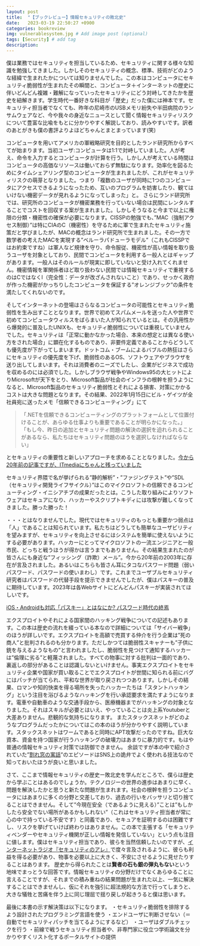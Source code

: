 ```yaml
---
layout: post
title:  "【ブックレビュー】情報セキュリティの敗北史"
date:   2023-03-19 22:50:27 +0900
categories: bookreview
img: vulnerablesystem.jpg # Add image post (optional)
tags: [Security] # add tag
description: 
---
```


僕は業務ではセキュリティを担当しているため、セキュリティに関する様々な知識を勉強してきました。しかしそのセキュリティの概念、標準、技術がどのような経緯で生まれたかについては知りませんでした。この本はコンピュータにセキュリティ脆弱性が生まれたその瞬間と、コンピュータ＋インターネットの歴史に伴いどんどん複雑・難解になっていったセキュリティにどう対峙してきたかを歴史を紐解きます。学生時代一番好きな科目が「歴史」だった僕には神本です。セキュリティ担当者でなくても、昨年の尼崎市のUSBメモリ紛失や半田病院のランサムウェアなど、今や我々の身近なニュースとして聞く情報セキュリティリスクについて豊富な比喩をもとに分かりやすく解説しており、読みやすいです。訳者のあとがきも僕の書評よりよほどちゃんとまとまっています(笑)

コンピュータを用いてアメリカの軍戦略研究を目的としたランド研究所からすべてが始まります。当初ユーザ:コンピュータは1:1で対峙していました。人が考え、命令を入力するとコンピュータが計算を行う。しかし人が考えている時間はコンピュータの高価なリソースは働いておらず無駄になります。効率化を図るためにタイムシェアリング型のコンピュータが生まれましたが、これがセキュリティリスクの萌芽となりました。つまり「複数のユーザが同時に1つのコンピュータにアクセスできるようになったため、互いのプログラムを妨害したり、観てはいけない機密データが見れるようになってしまった」と。
さらにランド研究所では、研究所のコンピュータが機密業務を行っていない場合は民間にレンタルすることでコストを回収する案が生まれました。しかしそうなると今まで以上に権限の分類・機密性の確保が必要になります。CISSPの勉強でも、”MAC（強制アクセス制御）”は特にCIAのC（機密性）を守るために軍で生まれたセキュリティ施策だと学びましたが、MACの概念はランド研究所で生まれました。その一方で数学者の考えたMACを実現する”ベルーラパドューラモデル”（これもCISSPではお約束ですね）は軍人など規律を守り、命令服従、機密性が高い情報を取り扱うユーザを対象としており、民間でコンピュータを利用する一般人とはギャップがあります。一般人はそのルールが現実に即していないと受け入れてくれません。機密情報を軍関係者ほど取り扱わない民間では情報セキュリティで重視するのはCではなくI（完全性：データが改ざんされないこと）であり、せっかく政府が作った機密がかっちりしたコンピュータを保証する”オレンジブック”の条件を満たしてくれないのです。

そしてインターネットの登場はさらなるコンピュータの可能性とセキュリティ脆弱性を生み出すこととなります。世界で初めてスパムメールを送った人や世界で初めてコンピュータウィルスをばらまいた人が知られているとは。その汎用性から爆発的に普及したUNIXも、セキュリティ脆弱性については重視していませんでした。セキュリティは「正常に動かなかった場合、本来の想定とは異なる使い方をされた場合」に顕在化するものであり、非要件定義であることからどうしても優先度が下がってしまいます。ドットコム・ブームによるバブルの熱狂はさらにセキュリティの優先度を下げ、脆弱性のあるOS、ソフトウェアやブラウザを送り出してしまいます。それは消費者のニーズでしたし、企業がビジネスで成功を収めるのには必須でした。しかしブラウザ戦争やWindows95の大ヒットによりMicrosoftが天下をとり、Microsoft製品が社会のインフラの根幹を担うようになると、Microsoft製品のセキュリティ脆弱性とそれによる損害、対策にかかるコストは大きな問題となります。その結果、2022年1月15日にビル・ゲイツが全社員宛に送ったメモ「信頼できるコンピューティング」にて

> 「.NETを信頼できるコンピューティングのプラットフォームとして位置付けることが、あらゆる仕事よりも重要であることが明らかになった。」
> 「もし今、昨日の追加とセキュリティ問題の解決の選択を迫れられることがあるなら、私たちはセキュリティ問題のほうを選択しなければならない」

とセキュリティの重要性と新しいアプローチを求めることとなりました。[今から20年前の記事ですが、ITmediaにちゃんと残っていました](https://atmarkit.itmedia.co.jp/fwin2k/insiderseye/20020416securityact/securityact_01.html)

セキュリティ界隈で名が挙げられる”静的解析”・”ファジングテスト”や”SDL（セキュリティ開発ライフサイクル）”はこのマイクロソフトの信頼できるコンピューティング・イニシアチブの成果だったとは。こうした取り組みによりソフトウェアはセキュアになり、ハッカーやスクリプトキディには攻撃が難しくなってきました。勝った勝った！

・・・とはなりませんでした。現代ではセキュリティのもっとも重要かつ弱点は「人」であることは知られています。私たちはどうしても簡単なユーザビリティを望みますが、セキュリティを向上させるにはシステムを簡単に使えないようにする必要があります。ハッカーにとってマイクロソフトの一流エンジニアと一般市民、どっちと戦うほうが得かは言うまでもありません。その結果生まれたのが皆さんにも身近な”フィッシング（詐欺）メール”。今から20年前の2003年に存在が言及されました。あるいはこちらも皆さん耳にタコなパスワード問題（弱いパスワード、パスワードの使いまわし）です。これまでユーザブルセキュリティ研究者はパスワードの代替手段を提示できませんでしたが、僕はパスキーの普及に期待しています。2023年は各Webサイトにどんどんパスキーが実装されてほしいです。

[iOS・Androidも対応「パスキー」とはなにか? パスワード時代の終焉](https://www.watch.impress.co.jp/docs/topic/1457233.html)

エクスプロイトやそれによる国家間のハッキング戦争についての記述もあります。この本は歴史の流れを綴っている本なので詳細については「サイバー戦争」のほうが詳しいです。エクスプロイトを高額で売買する仲介を行う企業は”死の商人”と批判されるのも分かります。ただしかつては脆弱性スキャナーも”子供に銃を与えるようなもの”と言われましたし、脆弱性を見つけて通知するハッカーは”倫理に劣る”と軽蔑されました。すべての物事に対する批判は一面的であり、裏返しの部分があることは認識しないといけません。事実エクスプロイトをセキュリティ企業や国家が買い取ることでエクスプロイトが世間に知られる前にバグにはパッチが当てられ、平和な世界が取り戻されつつあります。しかしその結果、ロマンや知的快楽を得る場所を失ったハッカーたちは「スタントハッキング」という注目を浴びるようなハッキングを行い承認要求を満たすようになります。電車や自動車のような交通手段から、医療機器までがハッキングの対象となりました。それはスキルが必要とはいえ、やっていることは炎上系Youtuberと大差ありません。悲観的な気持ちになります。
またスタックスネットがどのようなプログラムだったかについてはこの本のほうが分かりやすく説明しています。スタックスネットはワームであると同時にAPT攻撃だったのですね。巨大な資本、資金を持つ国家が行うハッキングの破壊力はあまりに暴力的です。もはや普通の情報セキュリティ対策では防御できません。
余談ですが本の中で紹介されていた”[割れ窓の寓話](https://ja.wikipedia.org/wiki/%E5%89%B2%E3%82%8C%E7%AA%93%E3%81%AE%E5%AF%93%E8%A9%B1)”のエピソードはSNS上の詭弁でよく使われる技法なので知っておいたほうが良いと思いました。

さて、ここまで情報セキュリティの歴史ー敗北史を学んだところで、僕らは歴史から学ぶことはあるのでしょうか。テクノロジーの世界の進歩はあまりに早く、問題を解決したかと思うと新たな問題が生まれます。社会の根幹を担うコンピュータにはあまりに多くの分野と交差しており、過去の行いをバッサリと切り捨てることはできません。そして”今現在安全（であるように見える）”ことは”もしかしたら安全でない場所があるかもしれない”（これはセキュリティ担当者が常に心の中で持っている不安です）と同義であり、セキュアを証明するのは困難ですし、リスクを挙げていけば終わりはありません。この本で主張する「セキュリティベンダーやセキュリティ機関が正しい情報を発信していない」という点も注目に値します。僕はセキュリティ担当であり、彼らを当然信頼したいのですが、[インターネットラジオ『セキュリティのアレ』](https://www.tsujileaks.com/)で度々言及されるように、彼らも利益を得る必要があり、物事を必要以上に大きく、不安にさせるように見せたりすることはあります。
歴史から得られたことは**賢者の石も銀の弾丸もない**という地味でまっとうな回答です。情報セキュリティの分野だけでなくあらゆることに言えることですが、それまでの積み重ねの結果問題が生まれた以上、一気に解決することはできませんし、仮にそれを強引に超法規的な方法で行ってしまうと、大きな犠牲と苦痛を伴う上に同じ理屈で揺り戻しが起きうると僕は思います。

最後に本書の示す解決策は以下になります。
・セキュリティ脆弱性を排除するよう設計されたプログラミング言語を使う
・エンドユーザに判断させない（＝自動でセキュリティパッチを当てるようにするなど）
・ユーザはダブルチェックを行う
・前線で戦うセキュリティ担当者や、非専門家に役立つ学術論文を分かりやすくリスト化するポータルサイトの提供